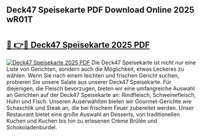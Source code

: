 ## Deck47 Speisekarte PDF Download Online 2025 wR01T

# <h2><a href="http://gc7bln.nevu.top/?p=Deck47+Speisekarte">🔗 👉🔴 Deck47 Speisekarte 2025 PDF</a></h2>

[![Deck47 Speisekarte 2025 PDF](https://i.imgur.com/dBaPXMq.png)](http://gc7bln.nevu.top/?p=Deck47+Speisekarte)
Die Deck47 Speisekarte ist nicht nur eine Liste von Gerichten, sondern auch die Möglichkeit, etwas Leckeres zu wählen. Wenn Sie nach einem leichten und frischen Gericht suchen, probieren Sie unsere Salate aus unserer Deck47 Speisekarte. Für diejenigen, die Fleisch bevorzugen, bieten wir eine umfangreiche Auswahl an Gerichten auf der Deck47 Speisekarte an: Rindfleisch, Schweinefleisch, Huhn und Fisch. Unseren Auserwählten bieten wir Gourmet-Gerichte wie Schaschlik und Steak an, die bei frischem Feuer zubereitet werden. Unser Restaurant bietet eine große Auswahl an Desserts, von traditionellen Kuchen und Kuchen bis hin zu erlesenen Crème Brûlée und Schokoladenburdel.

